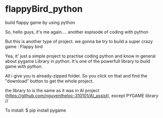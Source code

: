 # flappyBird_python
build flappy game by using python

So, hello guys, it's me again.... another espisode of coding with python

But this is another type of project. we gonna be try to build a super crazy game : Flappy bird

Yea, it' just a simple project to practise coding python and know in general about pygame Library in python. It's one of the powerfull library to build game with python.

All i give you is already-zipped folder. So you click on that and find the "download" button to get the whole project.

the library to is the same as it was in AI project (https://github.com/nguyentheloc-310101/AI_assist), except PYGAME library 
\//

To install:
  $ pip install pygame 
 
